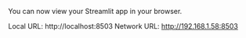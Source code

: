   You can now view your Streamlit app in your browser.

  Local URL: http://localhost:8503
  Network URL: http://192.168.1.58:8503
